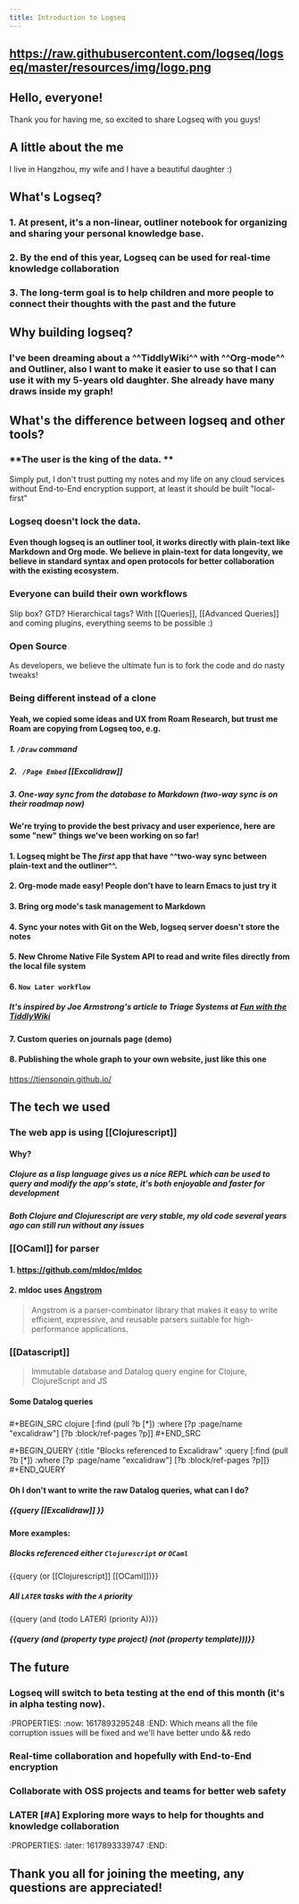 ```yaml
---
title: Introduction to Logseq
---
```


## https://raw.githubusercontent.com/logseq/logseq/master/resources/img/logo.png
## **Hello, everyone!**
Thank you for having me, so excited to share Logseq with you guys!
## **A little about the me**
I live in Hangzhou, my wife and I have a beautiful daughter :)
## **What's Logseq?**
### 1. At present, it's a non-linear, outliner notebook for organizing and sharing your personal knowledge base.
### 2. By the end of this year, Logseq can be used for real-time knowledge collaboration
### 3. The long-term goal is to help children and more people to connect their thoughts with the past and the future
## **Why building logseq?**
### I've been dreaming about a ^^TiddlyWiki^^ with ^^Org-mode^^ and Outliner, also I want to make it easier to use so that I can use it with my 5-years old daughter. She already have many draws inside my graph!
## **What's the difference between logseq and other tools?**
### **The user is the king of the data. ** 
Simply put, I don't trust putting my notes and my life on any cloud services without End-to-End encryption support, at least it should be built "local-first"
### **Logseq doesn't lock the data.**
#### Even though logseq is an outliner tool, it works directly with plain-text like Markdown and Org mode. We believe in plain-text for data longevity, we believe in standard syntax and open protocols for better collaboration with the existing ecosystem.
### **Everyone can build their own workflows**
Slip box? GTD? Hierarchical tags? With [[Queries]], [[Advanced Queries]] and coming plugins, everything seems to be possible :)
### **Open Source**
As developers, we believe the ultimate fun is to fork the code and do nasty tweaks!
### **Being different instead of a clone**
#### Yeah, we copied some ideas and UX from Roam Research, but trust me Roam are copying from Logseq too, e.g.
##### 1. `/Draw` command
##### 2. ` /Page Embed` [[Excalidraw]]
##### 3. One-way sync from the database to Markdown (two-way sync is on their roadmap now)
#### We're trying to provide the best privacy and user experience, here are some "new" things we've been working on so far!
#### 1. Logseq might be The **_first_** app that have ^^two-way sync between plain-text and the outliner^^.
#### 2. Org-mode made easy! People don't have to learn Emacs to just try it
#### 3. Bring org mode's task management to Markdown
#### 4. Sync your notes with Git on the Web, logseq server doesn't store the notes
#### 5. New **Chrome Native File System API** to read and write files directly from the local file system
#### 6. `Now Later workflow`
##### It's inspired by Joe Armstrong's article to Triage Systems at [Fun with the TiddlyWiki](https://joearms.github.io/#2018-12-26%20Fun%20with%20the%20TiddlyWiki)
#### 7. Custom queries on journals page (demo)
#### 8. Publishing the whole graph to your own website, just like this one
https://tiensonqin.github.io/
## **The tech we used**
### The web app is using [[Clojurescript]]
#### Why?
##### Clojure as a lisp language gives us a nice REPL which can be used to query and modify the app's state, it's both enjoyable and faster for development
##### Both Clojure and Clojurescript are very stable, my old code several years ago can still run without any issues
### [[OCaml]] for parser
#### 1. https://github.com/mldoc/mldoc
#### 2. mldoc uses [Angstrom](https://github.com/inhabitedtype/angstrom) 
> Angstrom is a parser-combinator library that makes it easy to write efficient, expressive, and reusable parsers suitable for high-performance applications.
### [[Datascript]]
> Immutable database and Datalog query engine for Clojure, ClojureScript and JS
#### Some Datalog queries
##### 
#+BEGIN_SRC clojure
[:find (pull ?b [*])
 :where
 [?p :page/name "excalidraw"]
 [?b :block/ref-pages ?p]]
#+END_SRC 

#+BEGIN_QUERY
{:title "Blocks referenced to Excalidraw"
  :query [:find (pull ?b [*])
               :where
               [?p :page/name "excalidraw"]
               [?b :block/ref-pages ?p]]}
#+END_QUERY
#### Oh I don't want to write the raw Datalog queries, what can I do?
##### {{query [[Excalidraw]] }}
#### More examples:
##### Blocks referenced either `Clojurescript` or `OCaml`
{{query (or [[Clojurescript]] [[OCaml]])}}
##### All `LATER` tasks with the `A` priority
{{query (and (todo LATER) (priority A))}}
##### {{query (and (property type project) (not (property template)))}}
## **The future**
### Logseq will switch to beta testing at the end of this month (it's in alpha testing now).
:PROPERTIES:
:now: 1617893295248
:END:
Which means all the file corruption issues will be fixed and we'll have better undo && redo
### Real-time collaboration and hopefully with End-to-End encryption
### Collaborate with OSS projects and teams for better web safety
### LATER [#A] Exploring more ways to help for thoughts and knowledge collaboration
:PROPERTIES:
:later: 1617893339747
:END:
## **Thank you all for joining the meeting, any questions are appreciated!**
